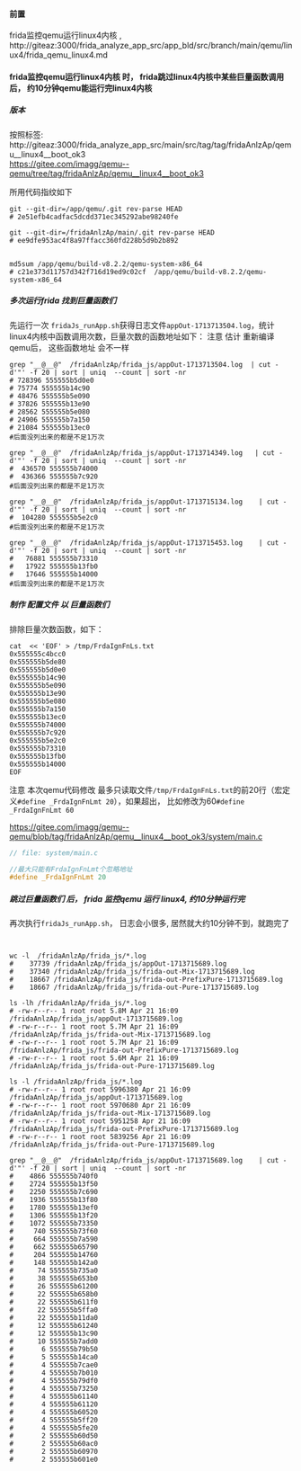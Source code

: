 


 



#### 前置
frida监控qemu运行linux4内核 , http://giteaz:3000/frida_analyze_app_src/app_bld/src/branch/main/qemu/linux4/frida_qemu_linux4.md


#### frida监控qemu运行linux4内核 时，  frida跳过linux4内核中某些巨量函数调用 后， 约10分钟qemu能运行完linux4内核


##### 版本
按照标签: 
     http://giteaz:3000/frida_analyze_app_src/main/src/tag/tag/fridaAnlzAp/qemu__linux4__boot_ok3  
     https://gitee.com/imagg/qemu--qemu/tree/tag/fridaAnlzAp/qemu__linux4__boot_ok3

所用代码指纹如下
```shell
git --git-dir=/app/qemu/.git rev-parse HEAD
# 2e51efb4cadfac5dcdd371ec345292abe98240fe

git --git-dir=/fridaAnlzAp/main/.git rev-parse HEAD
# ee9dfe953ac4f8a97ffacc360fd228b5d9b2b892


md5sum /app/qemu/build-v8.2.2/qemu-system-x86_64
# c21e373d11757d342f716d19ed9c02cf  /app/qemu/build-v8.2.2/qemu-system-x86_64

```

##### 多次运行frida 找到巨量函数们
先运行一次 ```fridaJs_runApp.sh```获得日志文件```appOut-1713713504.log```，统计linux4内核中函数调用次数，巨量次数的函数地址如下：
    注意 估计 重新编译qemu后， 这些函数地址 会不一样 
```shell
grep "__@__@"  /fridaAnlzAp/frida_js/appOut-1713713504.log  | cut -d'"' -f 20 | sort | uniq  --count | sort -nr
# 728396 555555b5d0e0
# 75774 555555b14c90
# 48476 555555b5e090
# 37826 555555b13e90
# 28562 555555b5e080
# 24906 555555b7a150
# 21084 555555b13ec0
#后面没列出来的都是不足1万次
```

```shell
grep "__@__@"  /fridaAnlzAp/frida_js/appOut-1713714349.log   | cut -d'"' -f 20 | sort | uniq  --count | sort -nr
#  436570 555555b74000
#  436366 555555b7c920
#后面没列出来的都是不足1万次
```

```shell
grep "__@__@"  /fridaAnlzAp/frida_js/appOut-1713715134.log    | cut -d'"' -f 20 | sort | uniq  --count | sort -nr
#  104280 555555b5e2c0
#后面没列出来的都是不足1万次
```

```shell
grep "__@__@"  /fridaAnlzAp/frida_js/appOut-1713715453.log    | cut -d'"' -f 20 | sort | uniq  --count | sort -nr
#   76881 555555b73310
#   17922 555555b13fb0
#   17646 555555b14000
#后面没列出来的都是不足1万次
```

##### 制作 配置文件 以 巨量函数们

排除巨量次数函数，如下：
```shell
cat  << 'EOF' > /tmp/FrdaIgnFnLs.txt
0x555555c4bcc0
0x555555b5de80
0x555555b5d0e0
0x555555b14c90
0x555555b5e090
0x555555b13e90
0x555555b5e080
0x555555b7a150
0x555555b13ec0
0x555555b74000
0x555555b7c920
0x555555b5e2c0
0x555555b73310
0x555555b13fb0
0x555555b14000
EOF
```

注意 本次qemu代码修改 最多只读取文件```/tmp/FrdaIgnFnLs.txt```的前20行（宏定义```#define _FrdaIgnFnLmt 20```），如果超出， 比如修改为60```#define _FrdaIgnFnLmt 60```

https://gitee.com/imagg/qemu--qemu/blob/tag/fridaAnlzAp/qemu__linux4__boot_ok3/system/main.c
```cpp
// file: system/main.c

//最大只能有FrdaIgnFnLmt个忽略地址
#define _FrdaIgnFnLmt 20
```

##### 跳过巨量函数们 后， frida 监控qemu 运行 linux4, 约10分钟运行完

再次执行```fridaJs_runApp.sh```，  日志会小很多, 居然就大约10分钟不到，就跑完了
```shell


wc -l  /fridaAnlzAp/frida_js/*.log 
#    37739 /fridaAnlzAp/frida_js/appOut-1713715689.log
#    37340 /fridaAnlzAp/frida_js/frida-out-Mix-1713715689.log
#    18667 /fridaAnlzAp/frida_js/frida-out-PrefixPure-1713715689.log
#    18667 /fridaAnlzAp/frida_js/frida-out-Pure-1713715689.log

ls -lh /fridaAnlzAp/frida_js/*.log
# -rw-r--r-- 1 root root 5.8M Apr 21 16:09 /fridaAnlzAp/frida_js/appOut-1713715689.log
# -rw-r--r-- 1 root root 5.7M Apr 21 16:09 /fridaAnlzAp/frida_js/frida-out-Mix-1713715689.log
# -rw-r--r-- 1 root root 5.7M Apr 21 16:09 /fridaAnlzAp/frida_js/frida-out-PrefixPure-1713715689.log
# -rw-r--r-- 1 root root 5.6M Apr 21 16:09 /fridaAnlzAp/frida_js/frida-out-Pure-1713715689.log

ls -l /fridaAnlzAp/frida_js/*.log
# -rw-r--r-- 1 root root 5996380 Apr 21 16:09 /fridaAnlzAp/frida_js/appOut-1713715689.log
# -rw-r--r-- 1 root root 5970680 Apr 21 16:09 /fridaAnlzAp/frida_js/frida-out-Mix-1713715689.log
# -rw-r--r-- 1 root root 5951258 Apr 21 16:09 /fridaAnlzAp/frida_js/frida-out-PrefixPure-1713715689.log
# -rw-r--r-- 1 root root 5839256 Apr 21 16:09 /fridaAnlzAp/frida_js/frida-out-Pure-1713715689.log

grep "__@__@"  /fridaAnlzAp/frida_js/appOut-1713715689.log    | cut -d'"' -f 20 | sort | uniq  --count | sort -nr
#    4866 555555b740f0
#    2724 555555b13f50
#    2250 555555b7c690
#    1936 555555b13f80
#    1780 555555b13ef0
#    1306 555555b13f20
#    1072 555555b73350
#     740 555555b73f60
#     664 555555b7a590
#     662 555555b65790
#     204 555555b14760
#     148 555555b142a0
#      74 555555b735a0
#      38 555555b653b0
#      26 555555b61200
#      22 555555b658b0
#      22 555555b611f0
#      22 555555b5ffa0
#      22 555555b11da0
#      12 555555b61240
#      12 555555b13c90
#      10 555555b7add0
#       6 555555b79b50
#       5 555555b14ca0
#       4 555555b7cae0
#       4 555555b7b010
#       4 555555b79df0
#       4 555555b73250
#       4 555555b61140
#       4 555555b61120
#       4 555555b60520
#       4 555555b5ff20
#       4 555555b5fe20
#       2 555555b60d50
#       2 555555b60ac0
#       2 555555b60970
#       2 555555b601e0

```





